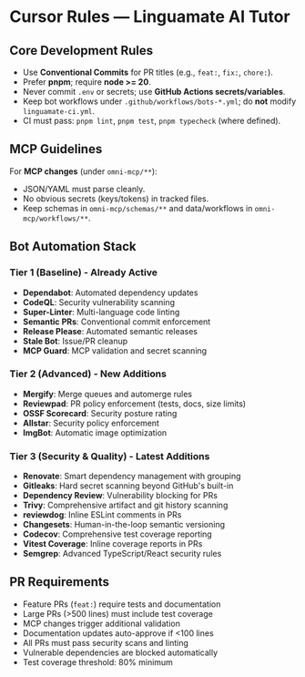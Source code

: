# Cursor Rules — Linguamate AI Tutor

## Core Development Rules
- Use **Conventional Commits** for PR titles (e.g., `feat:`, `fix:`, `chore:`).
- Prefer **pnpm**; require **node >= 20**.
- Never commit `.env` or secrets; use **GitHub Actions secrets/variables**.
- Keep bot workflows under `.github/workflows/bots-*.yml`; do **not** modify `linguamate-ci.yml`.
- CI must pass: `pnpm lint`, `pnpm test`, `pnpm typecheck` (where defined).

## MCP Guidelines
For **MCP changes** (under `omni-mcp/**`):
- JSON/YAML must parse cleanly.
- No obvious secrets (keys/tokens) in tracked files.
- Keep schemas in `omni-mcp/schemas/**` and data/workflows in `omni-mcp/workflows/**`.

## Bot Automation Stack
### Tier 1 (Baseline) - Already Active
- **Dependabot**: Automated dependency updates
- **CodeQL**: Security vulnerability scanning
- **Super-Linter**: Multi-language code linting
- **Semantic PRs**: Conventional commit enforcement
- **Release Please**: Automated semantic releases
- **Stale Bot**: Issue/PR cleanup
- **MCP Guard**: MCP validation and secret scanning

### Tier 2 (Advanced) - New Additions
- **Mergify**: Merge queues and automerge rules
- **Reviewpad**: PR policy enforcement (tests, docs, size limits)
- **OSSF Scorecard**: Security posture rating
- **Allstar**: Security policy enforcement
- **ImgBot**: Automatic image optimization

### Tier 3 (Security & Quality) - Latest Additions
- **Renovate**: Smart dependency management with grouping
- **Gitleaks**: Hard secret scanning beyond GitHub's built-in
- **Dependency Review**: Vulnerability blocking for PRs
- **Trivy**: Comprehensive artifact and git history scanning
- **reviewdog**: Inline ESLint comments in PRs
- **Changesets**: Human-in-the-loop semantic versioning
- **Codecov**: Comprehensive test coverage reporting
- **Vitest Coverage**: Inline coverage reports in PRs
- **Semgrep**: Advanced TypeScript/React security rules

## PR Requirements
- Feature PRs (`feat:`) require tests and documentation
- Large PRs (>500 lines) must include test coverage
- MCP changes trigger additional validation
- Documentation updates auto-approve if <100 lines
- All PRs must pass security scans and linting
- Vulnerable dependencies are blocked automatically
- Test coverage threshold: 80% minimum